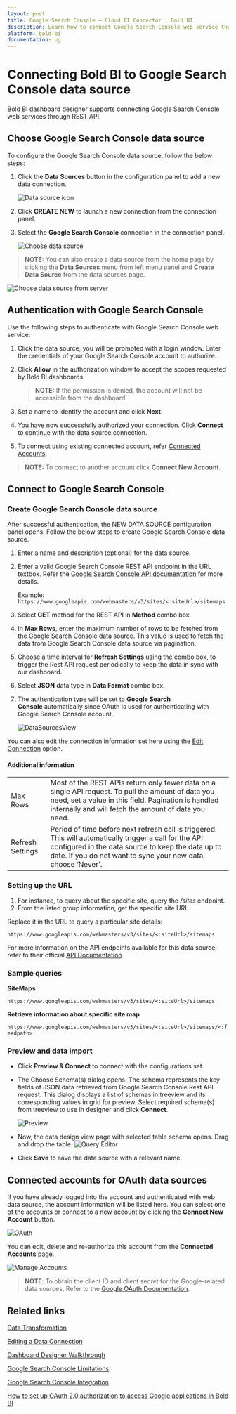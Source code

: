 ```yaml
---
layout: post
title: Google Search Console – Cloud BI Connector | Bold BI
description: Learn how to connect Google Search Console web service through OAuth-based authentication with Bold BI Cloud and create data source.
platform: bold-bi
documentation: ug
---
```


# Connecting Bold BI to Google Search Console data source
Bold BI dashboard designer supports connecting Google Search Console web services through REST API. 

## Choose Google Search Console data source
To configure the Google Search Console data source, follow the below steps:
1. Click the **Data Sources** button in the configuration panel to add a new data connection.

   ![Data source icon](/static/assets/working-with-datasource/data-connectors/images/common/DataSourcesIcon.png)

2. Click **CREATE NEW** to launch a new connection from the connection panel.
3. Select the **Google Search Console** connection in the connection panel.

   ![Choose data source](/static/assets/working-with-datasource/data-connectors/images/GoogleSearchConsole/ChooseDS.png)

> **NOTE:**  You can also create a data source from the home page by clicking the **Data Sources** menu from left menu panel and **Create Data Source** from the data sources page.

   ![Choose data source from server](/static/assets/working-with-datasource/data-connectors/images/GoogleSearchConsole/ChooseDS_server.png)

## Authentication with Google Search Console
Use the following steps to authenticate with Google Search Console web service:

1. Click the data source, you will be prompted with a login window. Enter the credentials of your Google Search Console account to authorize.
2. Click **Allow** in the authorization window to accept the scopes requested by Bold BI dashboards.

   > **NOTE:**  If the permission is denied, the account will not be accessible from the dashboard.

3. Set a name to identify the account and click **Next**. 
4. You have now successfully authorized your connection. Click **Connect** to continue with the data source connection.
5. To connect using existing connected account, refer [Connected Accounts](/working-with-data-sources/data-connectors/google-search-console/#connected-accounts-for-oauth-data-sources).

> **NOTE:**  To connect to another account click **Connect New Account.**


## Connect to Google Search Console
### Create Google Search Console data source
After successful authentication, the NEW DATA SOURCE configuration panel opens. Follow the below steps to create Google Search Console data source.
1. Enter a name and description (optional) for the data source.
2. Enter a valid Google Search Console REST API endpoint in the URL textbox. Refer the [Google Search Console API documentation](https://developers.google.com/webmaster-tools/search-console-api/reference/rest/) for more details.

    Example: `https://www.googleapis.com/webmasters/v3/sites/<:siteUrl>/sitemaps`  
3. Select **GET** method for the REST API in **Method** combo box.
4. In **Max Rows**, enter the maximum number of rows to be fetched from the Google Search Console data source. This value is used to fetch the data from Google Search Console data source via pagination.
5. Choose a time interval for **Refresh Settings** using the combo box, to trigger the Rest API request periodically to keep the data in sync with our dashboard.  
6. Select **JSON** data type in **Data Format** combo box.
7. The authentication type will be set to **Google Search Console** automatically since OAuth is used for authenticating with Google Search Console account.

     ![DataSourcesView](/static/assets/working-with-datasource/data-connectors/images/GoogleSearchConsole/DataSourcesView.png)

You can also edit the connection information set here using the [Edit Connection](/working-with-data-sources/editing-a-data-connection/) option.

#### Additional information
<table width="600">
<tr>
<td>
Max Rows
</td>
<td>
Most of the REST APIs return only fewer data on a single API request. To pull the amount of data you need, set a value in this field.  
Pagination is handled internally and will fetch the amount of data you need.
</td>
</tr>
<tr>
<td>
Refresh Settings
</td>
<td>
Period of time before next refresh call is triggered. This will automatically trigger a call for the API configured in the data source to keep the data up to date. If you do not want to sync your new data, choose ‘Never’.
</td>
</tr>
</table>

### Setting up the URL
1. For instance, to query about the specific site, query the <i>/sites</i> endpoint.
2. From the listed group information, get the specific site URL.

Replace it in the URL to query a particular site details:

`https://www.googleapis.com/webmasters/v3/sites/<:siteUrl>/sitemaps`

For more information on the API endpoints available for this data source, refer to their official [API Documentation](https://developers.google.com/webmaster-tools/v1/api_reference_index)

### Sample queries
**SiteMaps**

`https://www.googleapis.com/webmasters/v3/sites/<:siteUrl>/sitemaps`

**Retrieve information about specific site map**

`https://www.googleapis.com/webmasters/v3/sites/<:siteUrl>/sitemaps/<:feedpath>`

### Preview and data import
* Click **Preview & Connect** to connect with the configurations set.
* The Choose Schema(s) dialog opens. The schema represents the key fields of JSON data retrieved from Google Search Console Rest API request. This dialog displays a list of schemas in treeview and its corresponding values in grid for preview. Select required schema(s) from treeview to use in designer and click **Connect**.

   ![Preview](/static/assets/working-with-datasource/data-connectors/images/common/Preview.png)

* Now, the data design view page with selected table schema opens. Drag and drop the table.
   ![Query Editor](/static/assets/working-with-datasource/data-connectors/images/common/QueryEditor.png)

* Click **Save** to save the data source with a relevant name.

## Connected accounts for OAuth data sources
If you have already logged into the account and authenticated with web data source, the account information will be listed here. You can select one of the accounts or connect to a new account by clicking the **Connect New Account** button.

   ![OAuth](/static/assets/working-with-datasource/data-connectors/images/GoogleSearchConsole/OAuthDS.png)

You can edit, delete and re-authorize this account from the **Connected Accounts** page.

   ![Manage Accounts](/static/assets/working-with-datasource/data-connectors/images/GoogleSearchConsole/ManageDS.png)

>**NOTE**: To obtain the client ID and client secret for the Google-related data sources, Refer to the [Google OAuth Documentation](/working-with-data-sources/data-connectors/gmail/#how-to-obtain-the-google-client-id-and-client-secret). 


## Related links
[Data Transformation](/working-with-data-sources/data-modeling/joining-table/)

[Editing a Data Connection](/working-with-data-sources/editing-a-data-connection/)   

[Dashboard Designer Walkthrough](/getting-started/creating-dashboard/)

[Google Search Console Limitations](https://developers.google.com/webmaster-tools/search-console-api/limits)

[Google Search Console Integration](https://www.boldbi.com/integrations/google-search-console?utm_source=syncfusion&utm_medium=documentation&utm_campaign=boldbigooglesearchconsoleintegration)

[How to set up OAuth 2.0 authorization to access Google applications in Bold BI](https://www.boldbi.com/kb/security/how-to-set-up-oauth2-authorization-to-access-google-applications)
